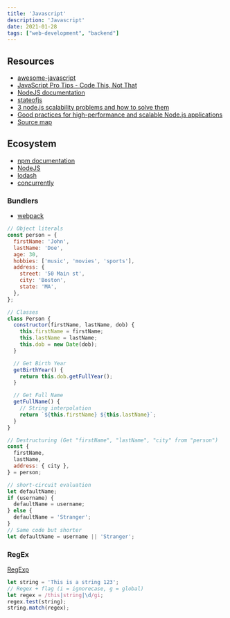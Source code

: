 ```yaml
---
title: 'Javascript'
description: 'Javascript'
date: 2021-01-28
tags: ["web-development", "backend"]
---
```


## Resources

- [awesome-javascript](https://github.com/sorrycc/awesome-javascript)
- [JavaScript Pro Tips - Code This, Not That](https://github.com/codediodeio/code-this-not-that-js)
- [NodeJS documentation](https://nodejs.org/en/docs/)
- [stateofjs](https://stateofjs.com/)
- [3 node.js scalability problems and how to solve them](https://softwareontheroad.com/nodejs-scalability-issues/)
- [Good practices for high-performance and scalable Node.js applications](https://medium.com/iquii/good-practices-for-high-performance-and-scalable-node-js-applications-part-1-3-bb06b6204197)
- [Source map](https://blog.teamtreehouse.com/introduction-source-maps)

## Ecosystem

- [npm documentation](https://docs.npmjs.com/)
- [NodeJS](https://nodejs.org/docs/latest/api/)
- [lodash](https://lodash.com/docs)
- [concurrently](https://www.npmjs.com/package/concurrently)

### Bundlers

- [webpack](https://webpack.js.org/concepts/)


<mc minWidth='800'>

<sc>

```js
// Object literals
const person = {
  firstName: 'John',
  lastName: 'Doe',
  age: 30,
  hobbies: ['music', 'movies', 'sports'],
  address: {
    street: '50 Main st',
    city: 'Boston',
    state: 'MA',
  },
};

// Classes
class Person {
  constructor(firstName, lastName, dob) {
    this.firstName = firstName;
    this.lastName = lastName;
    this.dob = new Date(dob);
  }

  // Get Birth Year
  getBirthYear() {
    return this.dob.getFullYear();
  }

  // Get Full Name
  getFullName() {
    // String interpolation
    return `${this.firstName} ${this.lastName}`;
  }
}

// Destructuring (Get "firstName", "lastName", "city" from "person")
const {
  firstName,
  lastName,
  address: { city },
} = person;

// short-circuit evaluation
let defaultName;
if (username) {
  defaultName = username;
} else {
  defaultName = 'Stranger';
}
// Same code but shorter
let defaultName = username || 'Stranger';
```

</sc>

<sc>

### RegEx

[RegExp](https://developer.mozilla.org/docs/Web/JavaScript/Reference/Global_Objects/RegExp)

```js
let string = 'This is a string 123';
// Regex + flag (i = ignorecase, g = global)
let regex = /this|string|\d/gi;
regex.test(string);
string.match(regex);
```

</sc>

</mc>